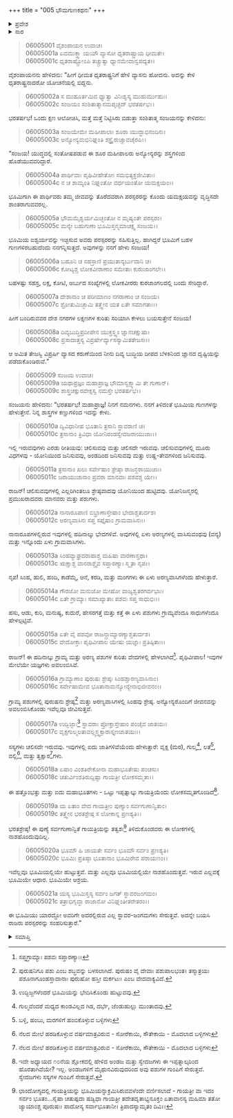 +++
title = "005 ಭೌಮಗುಣಕಥನಃ"
+++

<details><summary>ಪ್ರವೇಶ</summary>


।।   ಓಂ ಓಂ ನಮೋ ನಾರಾಯಣಾಯ।।   ಶ್ರೀ ವೇದವ್ಯಾಸಾಯ ನಮಃ ।।

ಶ್ರೀ ಕೃಷ್ಣದ್ವೈಪಾಯನ ವೇದವ್ಯಾಸ ವಿರಚಿತ  

**ಶ್ರೀ ಮಹಾಭಾರತ**

**ಭೀಷ್ಮ ಪರ್ವ**

**ಜಂಬೂಖಂಡವಿನಿರ್ಮಾಣ ಪರ್ವ**

**ಅಧ್ಯಾಯ 5**

</details>

<details><summary>ಸಾರ</summary>

“ಭೂಮಿಯ ಐಶ್ವರ್ಯವನ್ನು ಇಚ್ಛಿಸಿ ಈ ಎಲ್ಲ ರಾಜರುಗಳೂ ಯುದ್ಧಕ್ಕಾಗಿ ಇಲ್ಲಿ ಸೇರಿದ್ದಾರೆಂದರೆ ಭೂಮಿಯು ಮಹಾ ಗುಣವತಿಯಾಗಿರಬೇಕು; ಭೂಮಿಯ ಗುಣಗಳನ್ನು ಹೇಳು” ಎಂದು ಧೃತರಾಷ್ಟ್ರನು ಕೇಳಲು ಸಂಜಯನು ಭೂಮಿಯ ಗುಣಗಳನ್ನು ಹೇಳಲು ಪ್ರಾರಂಭಿಸಿದುದು (1-21).


</details>


> 06005001 ವೈಶಂಪಾಯನ ಉವಾಚ।   
06005001a ಏವಮುಕ್ತ್ವಾ ಯಯೌ ವ್ಯಾಸೋ ಧೃತರಾಷ್ಟ್ರಾಯ ಧೀಮತೇ।   
06005001c ಧೃತರಾಷ್ಟ್ರೋಽಪಿ ತಚ್ಚ್ರುತ್ವಾ ಧ್ಯಾನಮೇವಾನ್ವಪದ್ಯತ।।

ವೈಶಂಪಾಯನನು ಹೇಳಿದನು: “ಹೀಗೆ ಧೀಮತ ಧೃತರಾಷ್ಟ್ರನಿಗೆ ಹೇಳಿ ವ್ಯಾಸನು ಹೋದನು. ಅದನ್ನು ಕೇಳಿ ಧೃತರಾಷ್ಟ್ರನಾದರೋ ಯೋಚನೆಯಲ್ಲಿ ಬಿದ್ದನು.

> 06005002a ಸ ಮುಹೂರ್ತಮಿವ ಧ್ಯಾತ್ವಾ ವಿನಿಃಶ್ವಸ್ಯ ಮುಹುರ್ಮುಹುಃ।   
06005002c ಸಂಜಯಂ ಸಂಶಿತಾತ್ಮಾನಮಪೃಚ್ಛದ್ ಭರತರ್ಷಭ।।

ಭರತರ್ಷಭ! ಒಂದು ಕ್ಷಣ ಆಲೋಚಿಸಿ, ಮತ್ತೆ ಮತ್ತೆ ನಿಟ್ಟಿಸಿರು ಬಿಡುತ್ತಾ ಸಂಶಿತಾತ್ಮ ಸಂಜಯನನ್ನು ಕೇಳಿದನು:

> 06005003a ಸಂಜಯೇಮೇ ಮಹೀಪಾಲಾಃ ಶೂರಾ ಯುದ್ಧಾಭಿನಂದಿನಃ।   
06005003c ಅನ್ಯೋನ್ಯಮಭಿನಿಘ್ನಂತಿ ಶಸ್ತ್ರೈರುಚ್ಚಾವಚೈರಪಿ।।

“ಸಂಜಯ! ಯುದ್ಧದಲ್ಲಿ ಸಂತೋಷಪಡುವ ಈ ಶೂರ ಮಹೀಪಾಲರು ಅನ್ಯೋನ್ಯರನ್ನು ಶಸ್ತ್ರಗಳಿಂದ ಹೊಡೆಯುವವರಿದ್ದಾರೆ.

> 06005004a ಪಾರ್ಥಿವಾಃ ಪೃಥಿವೀಹೇತೋಃ ಸಮಭಿತ್ಯಕ್ತಜೀವಿತಾಃ।   
06005004c ನ ಚ ಶಾಮ್ಯಂತಿ ನಿಘ್ನಂತೋ ವರ್ಧಯಂತೋ ಯಮಕ್ಷಯಂ।।

ಭೂಮಿಗಾಗಿ ಈ ಪಾರ್ಥಿವರು ತಮ್ಮ ಜೀವವನ್ನು ತೊರೆದವರಾಗಿ ಪರಸ್ಪರರನ್ನು ಕೊಂದು ಯಮಕ್ಷಯವನ್ನು ವೃದ್ಧಿಸದೇ ಶಾಂತರಾಗುವವರಲ್ಲ.

> 06005005a ಭೌಮಮೈಶ್ವರ್ಯಮಿಚ್ಛಂತೋ ನ ಮೃಷ್ಯಂತೇ ಪರಸ್ಪರಂ।   
06005005c ಮನ್ಯೇ ಬಹುಗುಣಾ ಭೂಮಿಸ್ತನ್ಮಮಾಚಕ್ಷ್ವ ಸಂಜಯ।।

ಭೂಮಿಯ ಐಶ್ವರ್ಯವನ್ನು ಇಚ್ಛಿಸುವ ಅವರು ಪರಸ್ಪರರನ್ನು ಸಹಿಸುತ್ತಿಲ್ಲ. ಹಾಗಿದ್ದರೆ ಭೂಮಿಗೆ ಬಹಳ ಗುಣಗಳಿರಬಹುದೆಂದು ನನಗನ್ನಿಸುತ್ತದೆ. ಅವುಗಳನ್ನು ನನಗೆ ಹೇಳು ಸಂಜಯ!

> 06005006a ಬಹೂನಿ ಚ ಸಹಸ್ರಾಣಿ ಪ್ರಯುತಾನ್ಯರ್ಬುದಾನಿ ಚ।   
06005006c ಕೋಟ್ಯಶ್ಚ ಲೋಕವೀರಾಣಾಂ ಸಮೇತಾಃ ಕುರುಜಾಂಗಲೇ।।

ಬಹಳಷ್ಟು ಸಹಸ್ರ, ಲಕ್ಷ, ಕೋಟಿ, ಅರ್ಬುದ ಸಂಖ್ಯೆಗಳಲ್ಲಿ ಲೋಕವೀರರು ಕುರಜಾಂಗಲದಲ್ಲಿ ಬಂದು ಸೇರಿದ್ದಾರೆ.

> 06005007a ದೇಶಾನಾಂ ಚ ಪರೀಮಾಣಂ ನಗರಾಣಾಂ ಚ ಸಂಜಯ।   
06005007c ಶ್ರೋತುಮಿಚ್ಛಾಮಿ ತತ್ತ್ವೇನ ಯತ ಏತೇ ಸಮಾಗತಾಃ।।

ಹೀಗೆ ಬಂದಿರುವವರ ದೇಶ ನಗರಗಳ ಲಕ್ಷಣಗಳ ಕುರಿತು ಸರಿಯಾಗಿ ಕೇಳಲು ಬಯಸುತ್ತೇನೆ ಸಂಜಯ!

> 06005008a ದಿವ್ಯಬುದ್ಧಿಪ್ರದೀಪೇನ ಯುಕ್ತಸ್ತ್ವಂ ಜ್ಞಾನಚಕ್ಷುಷಾ।   
06005008c ಪ್ರಸಾದಾತ್ತಸ್ಯ ವಿಪ್ರರ್ಷೇರ್ವ್ಯಾಸಸ್ಯಾಮಿತತೇಜಸಃ।।

ಆ ಅಮಿತ ತೇಜಸ್ವಿ ವಿಪ್ರರ್ಷಿ ವ್ಯಾಸದ ಕರುಣೆಯಿಂದ ನೀನು ದಿವ್ಯ ಬುದ್ಧಿಯ ದೀಪದ ಬೆಳಕಿನಿಂದ ಜ್ಞಾನದ ದೃಷ್ಟಿಯನ್ನು ಪಡೆದುಕೊಂಡಿರುವೆ.”

> 06005009 ಸಂಜಯ ಉವಾಚ।   
06005009a ಯಥಾಪ್ರಜ್ಞಂ ಮಹಾಪ್ರಾಜ್ಞ ಭೌಮಾನ್ವಕ್ಷ್ಯಾಮಿ ತೇ ಗುಣಾನ್।   
06005009c ಶಾಸ್ತ್ರಚಕ್ಷುರವೇಕ್ಷಸ್ವ ನಮಸ್ತೇ ಭರತರ್ಷಭ।।

ಸಂಜಯನು ಹೇಳಿದನು: “ಭರತರ್ಷಭ! ಮಹಾಪ್ರಾಜ್ಞ! ನಿನಗೆ ನಮನಗಳು. ನನಗೆ ತಿಳಿದಂತೆ ಭೂಮಿಯ ಗುಣಗಳನ್ನು ಹೇಳುತ್ತೇನೆ. ನಿನ್ನ ಶಾಸ್ತ್ರಗಳ ಕಣ್ಣುಗಳಿಂದ ಇದನ್ನು ಕೇಳು.

> 06005010a ದ್ವಿವಿಧಾನೀಹ ಭೂತಾನಿ ತ್ರಸಾನಿ ಸ್ಥಾವರಾಣಿ ಚ।   
06005010c ತ್ರಸಾನಾಂ ತ್ರಿವಿಧಾ ಯೋನಿರಂಡಸ್ವೇದಜರಾಯುಜಾಃ।।

ಇಲ್ಲಿ ಇರುವವುಗಳು ಎರಡು ರೀತಿಯವು: ಚಲಿಸುವವು ಮತ್ತು ಚಲಿಸದೇ ಇರುವವು. ಚಲಿಸುವವುಗಳಲ್ಲಿ ಮೂರು ವಿಧಗಳವು - ಯೋನಿಯಿಂದ ಜನಿಸುವವು, ಅಂಡದಿಂದ ಜನಿಸುವವು ಮತ್ತು ಉಷ್ಣ-ತೇವಗಳಿಂದ ಜನಿಸುವವು.

> 06005011a ತ್ರಸಾನಾಂ ಖಲು ಸರ್ವೇಷಾಂ ಶ್ರೇಷ್ಠಾ ರಾಜನ್ಜರಾಯುಜಾಃ।   
06005011c ಜರಾಯುಜಾನಾಂ ಪ್ರವರಾ ಮಾನವಾಃ ಪಶವಶ್ಚ ಯೇ।।

ರಾಜನ್! ಚಲಿಸುವವುಗಳಲ್ಲಿ ಎಲ್ಲರಿಗಿಂತಲೂ ಶ್ರೇಷ್ಠವಾದವು ಯೋನಿಯಿಂದ ಹುಟ್ಟಿದವು. ಯೋನಿಜನ್ಮರಲ್ಲಿ ಪ್ರಮುಖರಾದವರು ಮಾನವರು ಮತ್ತು ಪಶುಗಳು.

> 06005012a ನಾನಾರೂಪಾಣಿ ಬಿಭ್ರಾಣಾಸ್ತೇಷಾಂ ಭೇದಾಶ್ಚತುರ್ದಶ।   
06005012c ಅರಣ್ಯವಾಸಿನಃ ಸಪ್ತ ಸಪ್ತೈಷಾಂ ಗ್ರಾಮವಾಸಿನಃ।।

ನಾನಾರೂಪಗಳಲ್ಲಿರುವ ಇವುಗಳಲ್ಲಿ ಹದಿನಾಲ್ಕು ಭೇದಗಳಿವೆ. ಅವುಗಳಲ್ಲಿ ಏಳು ಅರಣ್ಯಗಳಲ್ಲಿ ವಾಸಿಸುವಂಥವು (ವನ್ಯ) ಮತ್ತು ಇನ್ನೊಂದು ಏಳು ಗ್ರಾಮವಾಸಿಗಳು.

> 06005013a ಸಿಂಹವ್ಯಾಘ್ರವರಾಹಾಶ್ಚ ಮಹಿಷಾ ವಾರಣಾಸ್ತಥಾ।   
06005013c ಋಕ್ಷಾಶ್ಚ ವಾನರಾಶ್ಚೈವ ಸಪ್ತಾರಣ್ಯಾಃ ಸ್ಮೃತಾ ನೃಪ।।

ನೃಪ! ಸಿಂಹ, ಹುಲಿ, ಹಂದಿ, ಕಾಡೆಮ್ಮೆ, ಆನೆ, ಕರಡಿ, ಮತ್ತು ಮಂಗಗಳು ಈ ಏಳು ಅರಣ್ಯವಾಸಿಗಳೆಂದು ಹೇಳುತ್ತಾರೆ.

> 06005014a ಗೌರಜೋ ಮನುಜೋ ಮೇಷೋ ವಾಜ್ಯಶ್ವತರಗರ್ದಭಾಃ।   
06005014c ಏತೇ ಗ್ರಾಮ್ಯಾಃ ಸಮಾಖ್ಯಾತಾಃ ಪಶವಃ ಸಪ್ತ ಸಾಧುಭಿಃ।।

ಹಸು, ಆಡು, ಕುರಿ, ಮನುಷ್ಯ, ಕುದುರೆ, ಹೇಸರಗತ್ತೆ ಮತ್ತು ಕತ್ತೆ ಈ ಏಳು ಪಶುಗಳು ಗ್ರಾಮ್ಯವೆಂದೂ ಸಾಧುಗಳೆಂದೂ ಹೇಳಲ್ಪಟ್ಟಿವೆ.

> 06005015a ಏತೇ ವೈ ಪಶವೋ ರಾಜನ್ಗ್ರಾಮ್ಯಾರಣ್ಯಾಶ್ಚತುರ್ದಶ।   
06005015c ವೇದೋಕ್ತಾಃ ಪೃಥಿವೀಪಾಲ ಯೇಷು ಯಜ್ಞಾಃ ಪ್ರತಿಷ್ಠಿತಾಃ।।

ರಾಜನ್! ಈ ಹದಿನಾಲ್ಕು ಗ್ರಾಮ್ಯ ಮತ್ತು ಅರಣ್ಯ ಪಶುಗಳ ಕುರಿತು ವೇದಗಳಲ್ಲಿ ಹೇಳಲಾಗಿದೆ[^1]. ಪೃಥಿವೀಪಾಲ! ಇವುಗಳ ಮೇಲೆಯೇ ಯಜ್ಞಗಳು ಅವಲಂಬಿಸಿವೆ.

> 06005016a ಗ್ರಾಮ್ಯಾಣಾಂ ಪುರುಷಃ ಶ್ರೇಷ್ಠಃ ಸಿಂಹಶ್ಚಾರಣ್ಯವಾಸಿನಾಂ।   
06005016c ಸರ್ವೇಷಾಮೇವ ಭೂತಾನಾಮನ್ಯೋನ್ಯೇನಾಭಿಜೀವನಂ।।

ಗ್ರಾಮ್ಯ ಪಶುಗಳಲ್ಲಿ ಪುರುಷನು ಶ್ರೇಷ್ಠ[^2] ಮತ್ತು ಅರಣ್ಯವಾಸಿಗಳಲ್ಲಿ ಸಿಂಹವು ಶ್ರೇಷ್ಠ. ಅನ್ಯೋನ್ಯರೊಂದಿಗೆ ಜೀವನವನ್ನು ಅವಲಂಬಿಸಿಕೊಂಡು ಇವೆಲ್ಲವೂ ಜೀವಿಸುತ್ತವೆ.

> 06005017a ಉದ್ಭಿಜ್ಜಾಃ[^3] ಸ್ಥಾವರಾಃ ಪ್ರೋಕ್ತಾಸ್ತೇಷಾಂ ಪಂಚೈವ ಜಾತಯಃ।   
06005017c ವೃಕ್ಷಗುಲ್ಮಲತಾವಲ್ಲ್ಯಸ್ತ್ವಕ್ಸಾರಾಸ್ತೃಣಜಾತಯಃ।।

ಸಸ್ಯಗಳು ಚಲಿಸದೇ ಇರುವವು. ಇವುಗಳಲ್ಲಿ ಐದು ಜಾತಿಗಳಿವೆಯೆಂದು ಹೇಳುತ್ತಾರೆ: ವೃಕ್ಷ (ಮರ), ಗುಲ್ಮ[^4], ಲತೆ[^5], ವಲ್ಲಿ[^6], ಮತ್ತು ತ್ವಕ್ಷಾರ[^7]ಗಳು.

> 06005018a ಏಷಾಂ ವಿಂಶತಿರೇಕೋನಾ ಮಹಾಭೂತೇಷು ಪಂಚಸು।   
06005018c ಚತುರ್ವಿಂಶತಿರುದ್ದಿಷ್ಟಾ ಗಾಯತ್ರೀ ಲೋಕಸಮ್ಮತಾ।।

ಈ ಹತ್ತೊಂಭತ್ತು ಮತ್ತು ಐದು ಮಹಾಭೂತಗಳು - ಒಟ್ಟು ಇಪ್ಪತ್ನಾಲ್ಕು ಗಾಯತ್ರಿಯೆಂದು ಲೋಕಸಮ್ಮತಗೊಂಡಿದೆ[^8].

> 06005019a ಯ ಏತಾಂ ವೇದ ಗಾಯತ್ರೀಂ ಪುಣ್ಯಾಂ ಸರ್ವಗುಣಾನ್ವಿತಾಂ।   
06005019c ತತ್ತ್ವೇನ ಭರತಶ್ರೇಷ್ಠ ಸ ಲೋಕಾನ್ನ ಪ್ರಣಶ್ಯತಿ।।

ಭರತಶ್ರೇಷ್ಠ! ಈ ಪುಣ್ಯೆ ಸರ್ವಗುಣಾನ್ವಿತೆ ಗಾಯತ್ರಿಯನ್ನು ತತ್ವಶಃ[^9] ತಿಳಿದುಕೊಂಡವರು ಈ ಲೋಕಗಳಲ್ಲಿ ನಾಶಹೊಂದುವುದಿಲ್ಲ.

> 06005020a ಭೂಮೌ ಹಿ ಜಾಯತೇ ಸರ್ವಂ ಭೂಮೌ ಸರ್ವಂ ಪ್ರಣಶ್ಯತಿ।   
06005020c ಭೂಮಿಃ ಪ್ರತಿಷ್ಠಾ ಭೂತಾನಾಂ ಭೂಮಿರೇವ ಪರಾಯಣಂ।।

ಇವೆಲ್ಲವೂ ಭೂಮಿಯಲ್ಲಿಯೇ ಹುಟ್ಟುತ್ತವೆ. ಮತ್ತು ಎಲ್ಲವೂ ಭೂಮಿಯಲ್ಲಿಯೇ ನಾಶಹೊಂದುತ್ತವೆ. ಇರುವ ಎಲ್ಲವಕ್ಕೆ ಭೂಮಿಯೇ ಆಧಾರ. ಭೂಮಿಯೇ ಆಶ್ರಯ.

> 06005021a ಯಸ್ಯ ಭೂಮಿಸ್ತಸ್ಯ ಸರ್ವಂ ಜಗತ್ ಸ್ಥಾವರಜಂಗಮಂ।   
06005021c ತತ್ರಾಭಿಗೃದ್ಧಾ ರಾಜಾನೋ ವಿನಿಘ್ನಂತೀತರೇತರಂ।।

ಈ ಭೂಮಿಯು ಯಾರದ್ದೋ ಅವರಿಗೇ ಅದರಲ್ಲಿರುವ ಎಲ್ಲ ಸ್ಥಾವರ-ಜಂಗಮಗಳು ಸೇರುತ್ತವೆ. ಅದನ್ನೇ ಬಯಸಿ ರಾಜರು ಪರಸ್ಪರರನ್ನು ಸಂಹರಿಸುತ್ತಾರೆ.”

<details><summary>ಸಮಾಪ್ತಿ</summary>


ಇತಿ ಶ್ರೀ ಮಹಾಭಾರತೇ ಭೀಷ್ಮ ಪರ್ವಣಿ ಜಂಬೂಖಂಡವಿನಿರ್ಮಾಣ ಪರ್ವಣಿ ಭೌಮಗುಣಕಥನೇ ಪಂಚಮೋಽಧ್ಯಾಯಃ।।  
ಇದು ಶ್ರೀ ಮಹಾಭಾರತದಲ್ಲಿ ಭೀಷ್ಮ ಪರ್ವದಲ್ಲಿ ಜಂಬೂಖಂಡವಿನಿರ್ಮಾಣ ಪರ್ವದಲ್ಲಿ ಭೌಮಗುಣಕಥನ ಎನ್ನುವ ಐದನೇ ಅಧ್ಯಾಯವು.


</details>

[^1]: ಸಪ್ತಗ್ರಾಮ್ಯಾಃ ಪಶವಃ ಸಪ್ತಾರಣ್ಯಾಃ।

[^2]: ಪುರುಷನಿಗೂ ಪಶು ಎಂಬ ಶಬ್ಧವನ್ನು ಬಳಸಲಾಗಿದೆ. ಪುರುಷಂ ವೈ ದೇವಾಃ ಪಶುಪಾಲಭಂತ। ತಸ್ಮಾತ್ರಯಃ ಪಶೂನಾಗೂಂಹಸ್ತಾದಾನಾಃ ಪುರುಷೋ ಹಸ್ತೀ ಮರ್ಕಟಃ। ಎಂಬ ವೇದವಾಕ್ಯವಿದೆ.

[^3]: ಉದ್ಭಿಜ್ಜಗಳೆಂದರೆ ಭೂಮಿಯನ್ನು ಭೇದಿಸಿಕೊಂಡು ಹುಟ್ಟುವವು.

[^4]: ಗುಲ್ಮವೆಂದರೆ ಮಧ್ಯದ ಕಾಂಡವಿಲ್ಲದ ಗಿಡ, ದರ್ಭೆ, ಜೆಂಡುಹುಲ್ಲು ಮುಂತಾದವು.

[^5]: ಬಳ್ಳಿ, ಹಂಬು, ಮರಗಳಿಗೆ ಹಂಬಿಕೊಳ್ಳುವ ಬಳ್ಳಿಗಳು

[^6]: ನೆಲದ ಮೇಲೆ ಹರಡಿಕೊಳ್ಳುವ ವರ್ಷಮಾತ್ರವಿರುವ - ಸೋರೆಕಾಯಿ, ಸೌತೇಕಾಯಿ - ಮೊದಲಾದ ಬಳ್ಳಿಗಳು

[^7]: ನೆಲದ ಮೇಲೆ ಹರಡಿಕೊಳ್ಳುವ ವರ್ಷಮಾತ್ರವಿರುವ - ಸೋರೆಕಾಯಿ, ಸೌತೇಕಾಯಿ - ಮೊದಲಾದ ಬಳ್ಳಿಗಳು

[^8]: ಇದೇ ಅಧ್ಯಾಯದ ೧೦ನೆಯ ಶ್ಲೋಕದಲ್ಲಿ ಹೇಳಿದ ಅಂಡಜ ಮತ್ತು ಸ್ವೇದಜಗಳು ಈ ಇಪ್ಪತ್ನಾಲ್ಕರಿಂದ ಹೊರತಾಗಿವೆಯೇ? ಇಲ್ಲ. ಅಂಡಜಗಳಿಗೆ ಮೈಥುನವಿರುವುದರಿಂದ ಅವು ಪಶುಗಳ ಗುಂಪಿಗೆ ಸೇರುತ್ತವೆ. ಸ್ವೇದಜಗಳು ಸಸ್ಯಗಳ ಗುಂಪಿಗೆ ಸೇರುತ್ತವೆ.

[^9]: ಛಾಂದೋಗ್ಯದಲ್ಲಿ ಗಾಯತ್ರಿಯನ್ನು ಭೂಮಿಯನ್ನಾಕ್ರಮಿಸಿರುವವಳೆಂದೇ ವರ್ಣಿಸಲಾದೆ - ಗಾಯತ್ರೀ ವಾ ಇದಂ ಸರ್ವಂ ಭೂತಂ...ಸೈಷಾ ಚತುಷ್ಪದಾ ಷಡ್ವಿಧಾ ಗಾಯತ್ರೀ ತದೇತದೃತಾಭ್ಯನೂಕ್ತಂ ಏತಾವಾನಸ್ಯ ಮಹಿಮಾ ತತೋ ಜ್ಯಾಯಾಂಶ್ಚ ಪೂರುಷಃ। ಪಾದೋಸ್ಯ ಸರ್ವಾಭೂತಾನೀ। ತ್ರಿಪಾದಸ್ಯಾಮೃತಂ ದಿವಿ।।


